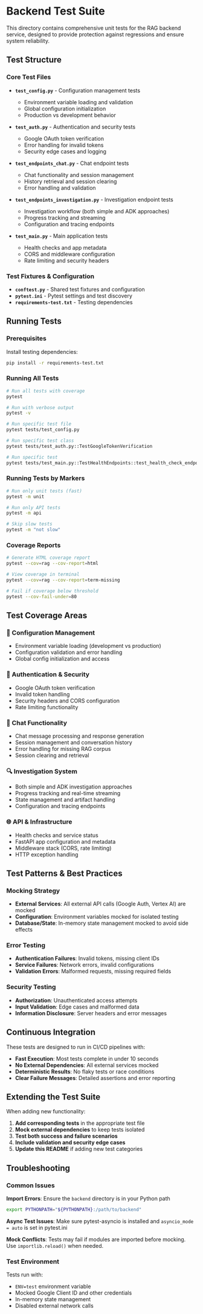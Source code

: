 # Backend Test Suite

This directory contains comprehensive unit tests for the RAG backend service, designed to provide protection against regressions and ensure system reliability.

## Test Structure

### Core Test Files

- **`test_config.py`** - Configuration management tests
  - Environment variable loading and validation
  - Global configuration initialization
  - Production vs development behavior

- **`test_auth.py`** - Authentication and security tests
  - Google OAuth token verification
  - Error handling for invalid tokens
  - Security edge cases and logging

- **`test_endpoints_chat.py`** - Chat endpoint tests
  - Chat functionality and session management
  - History retrieval and session clearing
  - Error handling and validation

- **`test_endpoints_investigation.py`** - Investigation endpoint tests
  - Investigation workflow (both simple and ADK approaches)
  - Progress tracking and streaming
  - Configuration and tracing endpoints

- **`test_main.py`** - Main application tests
  - Health checks and app metadata
  - CORS and middleware configuration
  - Rate limiting and security headers

### Test Fixtures & Configuration

- **`conftest.py`** - Shared test fixtures and configuration
- **`pytest.ini`** - Pytest settings and test discovery
- **`requirements-test.txt`** - Testing dependencies

## Running Tests

### Prerequisites

Install testing dependencies:
```bash
pip install -r requirements-test.txt
```

### Running All Tests

```bash
# Run all tests with coverage
pytest

# Run with verbose output
pytest -v

# Run specific test file
pytest tests/test_config.py

# Run specific test class
pytest tests/test_auth.py::TestGoogleTokenVerification

# Run specific test
pytest tests/test_main.py::TestHealthEndpoints::test_health_check_endpoint
```

### Running Tests by Markers

```bash
# Run only unit tests (fast)
pytest -m unit

# Run only API tests
pytest -m api

# Skip slow tests
pytest -m "not slow"
```

### Coverage Reports

```bash
# Generate HTML coverage report
pytest --cov=rag --cov-report=html

# View coverage in terminal
pytest --cov=rag --cov-report=term-missing

# Fail if coverage below threshold
pytest --cov-fail-under=80
```

## Test Coverage Areas

### 🔧 Configuration Management
- Environment variable loading (development vs production)
- Configuration validation and error handling
- Global config initialization and access

### 🔐 Authentication & Security
- Google OAuth token verification
- Invalid token handling
- Security headers and CORS configuration
- Rate limiting functionality

### 💬 Chat Functionality
- Chat message processing and response generation
- Session management and conversation history
- Error handling for missing RAG corpus
- Session clearing and retrieval

### 🔍 Investigation System
- Both simple and ADK investigation approaches
- Progress tracking and real-time streaming
- State management and artifact handling
- Configuration and tracing endpoints

### 🌐 API & Infrastructure
- Health checks and service status
- FastAPI app configuration and metadata
- Middleware stack (CORS, rate limiting)
- HTTP exception handling

## Test Patterns & Best Practices

### Mocking Strategy
- **External Services**: All external API calls (Google Auth, Vertex AI) are mocked
- **Configuration**: Environment variables mocked for isolated testing
- **Database/State**: In-memory state management mocked to avoid side effects

### Error Testing
- **Authentication Failures**: Invalid tokens, missing client IDs
- **Service Failures**: Network errors, invalid configurations
- **Validation Errors**: Malformed requests, missing required fields

### Security Testing
- **Authorization**: Unauthenticated access attempts
- **Input Validation**: Edge cases and malformed data
- **Information Disclosure**: Server headers and error messages

## Continuous Integration

These tests are designed to run in CI/CD pipelines with:
- **Fast Execution**: Most tests complete in under 10 seconds
- **No External Dependencies**: All external services mocked
- **Deterministic Results**: No flaky tests or race conditions
- **Clear Failure Messages**: Detailed assertions and error reporting

## Extending the Test Suite

When adding new functionality:

1. **Add corresponding tests** in the appropriate test file
2. **Mock external dependencies** to keep tests isolated
3. **Test both success and failure scenarios**
4. **Include validation and security edge cases**
5. **Update this README** if adding new test categories

## Troubleshooting

### Common Issues

**Import Errors**: Ensure the `backend` directory is in your Python path
```bash
export PYTHONPATH="${PYTHONPATH}:/path/to/backend"
```

**Async Test Issues**: Make sure pytest-asyncio is installed and `asyncio_mode = auto` is set in pytest.ini

**Mock Conflicts**: Tests may fail if modules are imported before mocking. Use `importlib.reload()` when needed.

### Test Environment

Tests run with:
- `ENV=test` environment variable
- Mocked Google Client ID and other credentials
- In-memory state management
- Disabled external network calls 